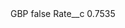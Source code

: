<?xml version="1.0" encoding="UTF-8"?>
<CustomMetadata xmlns="http://soap.sforce.com/2006/04/metadata" xmlns:xsi="http://www.w3.org/2001/XMLSchema-instance" xmlns:xsd="http://www.w3.org/2001/XMLSchema">
    <label>GBP</label>
    <protected>false</protected>
    <values>
        <field>Rate__c</field>
        <value xsi:type="xsd:double">0.7535</value>
    </values>
</CustomMetadata>
